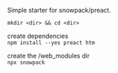 Simple starter for snowpack/preact.  

`mkdir <dir> && cd <dir>`  
  
create dependencies  
`npm install --yes preact htm`  
  
create the /web_modules dir  
`npx snowpack`